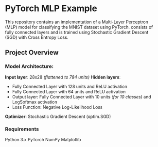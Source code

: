 # PyTorch MLP Example

This repository contains an implementation of a Multi-Layer Perceptron (MLP) model for classifying the MNIST dataset using PyTorch. consists of fully connected layers and is trained using Stochastic Gradient Descent (SGD) with Cross Entropy Loss.

## Project Overview

### Model Architecture:

**Input layer**: 28x28 *(flattened to 784 units)*
**Hidden layers**:
  - Fully Connected Layer with 128 units and ReLU activation
  - Fully Connected Layer with 64 units and ReLU activation
  - Output layer: Fully Connected Layer with 10 units *(for 10 classes)* and LogSoftmax activation
  - Loss Function: Negative Log-Likelihood Loss

**Optimizer**: Stochastic Gradient Descent (optim.SGD)

### Requirements
Python 3.x
PyTorch
NumPy
Matplotlib
